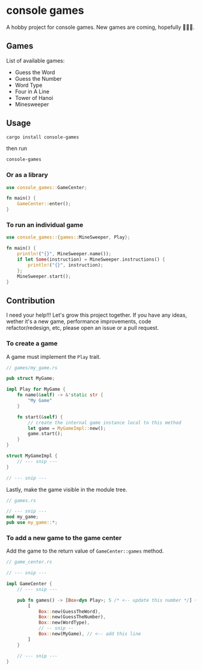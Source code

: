 # console games

A hobby project for console games. New games are coming, hopefully 🙂🙂🙂.

## Games

List of available games:

- Guess the Word
- Guess the Number
- Word Type
- Four in A Line
- Tower of Hanoi
- Minesweeper

## Usage

```bash
cargo install console-games
```

then run

```bash
console-games
```

### Or as a library

```rust
use console_games::GameCenter;

fn main() {
    GameCenter::enter();
}

```

### To run an individual game

```rust
use console_games::{games::MineSweeper, Play};

fn main() {
    println!("{}", MineSweeper.name());
    if let Some(instruction) = MineSweeper.instructions() {
        println!("{}", instruction);
    };
    MineSweeper.start();
}

```

## Contribution

I need your help!!! Let's grow this project together. If you have any ideas, wether it's a new game, performance improvements, code refactor/redesign, etc, please open an issue or a pull request.

### To create a game

A game must implement the `Play` trait.

```rust
// games/my_game.rs

pub struct MyGame;

impl Play for MyGame {
    fn name(&self) -> &'static str {
        "My Game"
    }

    fn start(&self) {
        // create the internal game instance local to this method
        let game = MyGameImpl::new();
        game.start();
    }
}

struct MyGameImpl {
    // --- snip ---
}

// --- snip ---
```

Lastly, make the game visible in the module tree.

```rust
// games.rs

// --- snip ---
mod my_game;
pub use my_game::*;
```

### To add a new game to the game center

Add the game to the return value of `GameCenter::games` method.

```rust
// game_center.rs

// --- snip ---

impl GameCenter {
    // --- snip ---

    pub fn games() -> [Box<dyn Play>; 5 /* <-- update this number */] {
        [
            Box::new(GuessTheWord),
            Box::new(GuessTheNumber),
            Box::new(WordType),
            // -- snip --
            Box::new(MyGame), // <-- add this line
        ]
    }

    // --- snip ---
}
```
